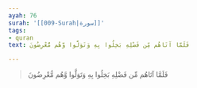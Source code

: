 ```yaml
---
ayah: 76
surah: '[[009-Surah|سورة]]'
tags:
- quran
text: فَلَمَّا آتَاهُم مِّن فَضْلِهِ بَخِلُوا بِهِ وَتَوَلَّوا وَّهُم مُّعْرِضُونَ

---
```

> فَلَمَّا آتَاهُم مِّن فَضْلِهِ بَخِلُوا بِهِ وَتَوَلَّوا وَّهُم مُّعْرِضُونَ
